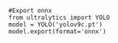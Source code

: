     #Export onnx
    from ultralytics import YOLO 
    model = YOLO('yolov9c.pt')
    model.export(format='onnx') 
